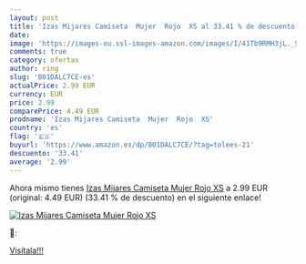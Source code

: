 ```yaml
---
layout: post
title: 'Izas Mijares Camiseta  Mujer  Rojo  XS al 33.41 % de descuento'
date: 
image: 'https://images-eu.ssl-images-amazon.com/images/I/41Tb9RMH3jL._SL200_.jpg'
comments: true
category: ofertas
author: ring
slug: 'B01DALC7CE-es'
actualPrice: 2.99 EUR
currency: EUR
price: 2.99
comparePrice: 4.49 EUR
prodname: 'Izas Mijares Camiseta  Mujer  Rojo  XS'
country: 'es'
flag: '🇪🇸'
buyurl: 'https://www.amazon.es/dp/B01DALC7CE/?tag=tolees-21'
descuento: '33.41'
average: '2.99'
---
```


Ahora mismo tienes [Izas Mijares Camiseta  Mujer  Rojo  XS](https://www.amazon.es/dp/B01DALC7CE/?tag=tolees-21) a 2.99 EUR (original: 4.49 EUR) (33.41 %  de descuento) en el siguiente enlace!

[![Izas Mijares Camiseta  Mujer  Rojo  XS](https://images-eu.ssl-images-amazon.com/images/I/41Tb9RMH3jL._SL200_.jpg)](https://www.amazon.es/dp/B01DALC7CE/?tag=tolees-21)

🔎:


[Visítala!!!](https://www.amazon.es/dp/B01DALC7CE/?tag=tolees-21)
